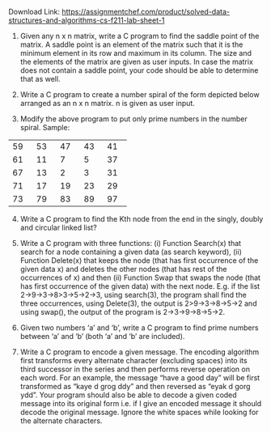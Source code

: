 Download Link: https://assignmentchef.com/product/solved-data-structures-and-algorithms-cs-f211-lab-sheet-1
<br>
<ol>

 <li>Given any n x n matrix, write a C program to find the saddle point of the matrix. A saddle point is an element of the matrix such that it is the minimum element in its row and maximum in its column. The size and the elements of the matrix are given as user inputs. In case the matrix does not contain a saddle point, your code should be able to determine that as well.</li>

</ol>




<ol start="2">

 <li>Write a C program to create a number spiral of the form depicted below arranged as an n x n matrix. n is given as user input.</li>

</ol>







<ol start="3">

 <li>Modify the above program to put only prime numbers in the number spiral. Sample:</li>

</ol>

<table width="153">

 <tbody>

  <tr>

   <td width="31">59</td>

   <td width="31">53</td>

   <td width="31">47</td>

   <td width="30">43</td>

   <td width="31">41</td>

  </tr>

  <tr>

   <td width="31">61</td>

   <td width="31">11</td>

   <td width="31">7</td>

   <td width="30">5</td>

   <td width="31">37</td>

  </tr>

  <tr>

   <td width="31">67</td>

   <td width="31">13</td>

   <td width="31">2</td>

   <td width="30">3</td>

   <td width="31">31</td>

  </tr>

  <tr>

   <td width="31">71</td>

   <td width="31">17</td>

   <td width="31">19</td>

   <td width="30">23</td>

   <td width="31">29</td>

  </tr>

  <tr>

   <td width="31">73</td>

   <td width="31">79</td>

   <td width="31">83</td>

   <td width="30">89</td>

   <td width="31">97</td>

  </tr>

 </tbody>

</table>







<ol start="4">

 <li>Write a C program to find the Kth node from the end in the singly, doubly and circular linked list?</li>

</ol>




<ol start="5">

 <li>Write a C program with three functions: (i) Function Search(x) that search for a node containing a given data (as search keyword), (ii) Function Delete(x) that keeps the node (that has first occurrence of the given data x) and deletes the other nodes (that has rest of the occurrences of x) and then (ii) Function Swap that swaps the node (that has first occurrence of the given data) with the next node. E.g. if the list 2-&gt;9-&gt;3-&gt;8&gt;3-&gt;5-&gt;2-&gt;3, using search(3), the program shall find the three occurrences, using Delete(3), the output is 2&gt;9-&gt;3-&gt;8-&gt;5-&gt;2 and using swap(), the output of the program is 2-&gt;3-&gt;9-&gt;8-&gt;5-&gt;2.</li>

</ol>




<ol start="6">

 <li>Given two numbers ‘a’ and ‘b’, write a C program to find prime numbers between ‘a’ and ‘b’ (both ‘a’ and ‘b’ are included).</li>

</ol>




<ol start="7">

 <li>Write a C program to encode a given message. The encoding algorithm first transforms every alternate character (excluding spaces) into its third successor in the series and then performs reverse operation on each word. For an example, the message “have a good day” will be first transformed as “kaye d grog ddy” and then reversed as “eyak d gorg ydd”. Your program should also be able to decode a given coded message into its original form i.e. if I give an encoded message it should decode the original message. Ignore the white spaces while looking for the alternate characters.</li>

</ol>